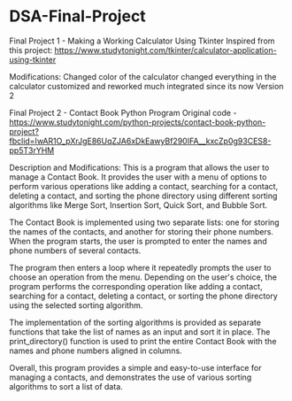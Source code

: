 # DSA-Final-Project
Final Project 1 - Making a Working Calculator Using Tkinter
Inspired from this project: https://www.studytonight.com/tkinter/calculator-application-using-tkinter

Modifications:
Changed color of the calculator
changed everything in the calculator
customized and reworked
much integrated since its now Version 2

Final Project 2 - Contact Book Python Program 
Original code - https://www.studytonight.com/python-projects/contact-book-python-project?fbclid=IwAR1O_pXrJgE86UqZJA6xDkEawyBf290IFA__kxcZp0g93CES8-pp5T3rYHM

Description and Modifications: 
This is a program that allows the user to manage a Contact Book. It provides the user with a menu of options to perform various operations like adding a contact, searching for a contact, deleting a contact, and sorting the phone directory using different sorting algorithms like Merge Sort, Insertion Sort, Quick Sort, and Bubble Sort.

The Contact Book is implemented using two separate lists: one for storing the names of the contacts, and another for storing their phone numbers. When the program starts, the user is prompted to enter the names and phone numbers of several contacts.

The program then enters a loop where it repeatedly prompts the user to choose an operation from the menu. Depending on the user's choice, the program performs the corresponding operation like adding a contact, searching for a contact, deleting a contact, or sorting the phone directory using the selected sorting algorithm.

The implementation of the sorting algorithms is provided as separate functions that take the list of names as an input and sort it in place. The print_directory() function is used to print the entire Contact Book with the names and phone numbers aligned in columns.

Overall, this program provides a simple and easy-to-use interface for managing a contacts, and demonstrates the use of various sorting algorithms to sort a list of data.
